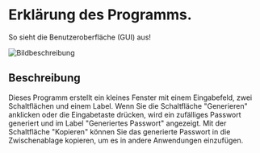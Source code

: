 # Erklärung des Programms.

So sieht die Benutzeroberfläche (GUI) aus!

![Bildbeschreibung](https://drive.google.com/uc?export=view&id=13Ib0ShrOzSlq1vg3T8yF3MMIpZ7q7ACN)

## Beschreibung
Dieses Programm erstellt ein kleines Fenster mit einem Eingabefeld, zwei Schaltflächen und einem Label. Wenn Sie die Schaltfläche "Generieren" anklicken oder die Eingabetaste drücken, wird ein zufälliges Passwort generiert und im Label "Generiertes Passwort" angezeigt. Mit der Schaltfläche "Kopieren" können Sie das generierte Passwort in die Zwischenablage kopieren, um es in andere Anwendungen einzufügen.
